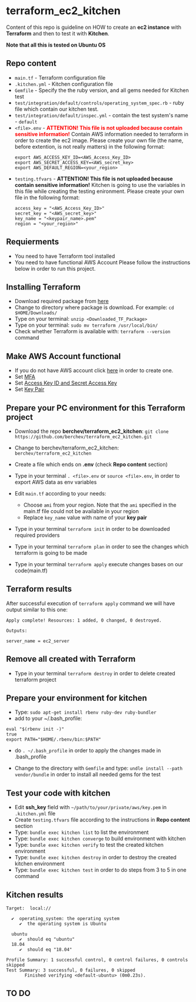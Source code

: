 # terraform_ec2_kitchen
Content of this repo is guideline on HOW to create an **ec2 instance** with **Terraform** and then to test it with **Kitchen**.

**Note that all this is tested on Ubuntu OS**

## Repo content
- `main.tf` - Terraform configuration file
- `.kitchen.yml` - Kitchen configuration file
- `Gemfile` -  Specify the the ruby version, and all gems needed for Kitchen test
- `test/integration/default/controls/operating_system_spec.rb` - ruby file which contain our kitchen test.
- `test/integration/default/inspec.yml` - contain the test system's name - `default`
- `<file>.env` - <span style="color:red">**ATTENTION! This file is not uploaded because contain sensitive information!**</span> Contain AWS information needed to terraform in order to create the ec2 image. Please create your own file (the name, before extention, is not really matters) in the following format:
  ```
  export AWS_ACCESS_KEY_ID=<AWS_Access_Key_ID>
  export AWS_SECRET_ACCESS_KEY=<AWS_secret_key>
  export AWS_DEFAULT_REGION=<your_region>
  ```
- `testing.tfvars` - **ATTENTION! This file is not uploaded because contain sensitive information!** Kitchen is going to use the variables in this file while creating the testing enironment. Please create your own file in the following format:
  ```
  access_key = "<AWS_Access_Key_ID>"
  secret_key = "<AWS_secret_key>"
  key_name = "<keypair_name>.pem"
  region = "<your_region>"
  ```
## Requierments
- You need to have Terraform tool installed
- You need to have functional AWS Account
Please follow the instructions below in order to run this project.

## Installing **Terraform**
- Download required package from [here](https://www.terraform.io/downloads.html)
- Change to directory where package is download. For example: `cd $HOME/Downloads/` 
- Type on your terminal: `unzip <Downloaded_TF_Package>`
- Type on your terminal: `sudo mv terraform /usr/local/bin/`
- Check whether Terraform is available with:  `terraform --version` command

## Make **AWS Account** functional
- If you do not have AWS account click [here](https://aws.amazon.com/premiumsupport/knowledge-center/create-and-activate-aws-account/) in order to create one.
- Set [MFA](https://docs.aws.amazon.com/general/latest/gr/aws-sec-cred-types.html#multi-factor-authentication)
- Set [Access Key ID and Secret Access Key ](https://docs.aws.amazon.com/general/latest/gr/aws-sec-cred-types.html#access-keys-and-secret-access-keys)
- Set [Key Pair](https://docs.aws.amazon.com/general/latest/gr/aws-sec-cred-types.html#key-pairs)

## Prepare your PC environment for this **Terraform project**
- Download the repo **berchev/terraform_ec2_kitchen**: `git clone https://github.com/berchev/terraform_ec2_kitchen.git`
- Change to berchev/terraform_ec2_kitchen: `berchev/terraform_ec2_kitchen`
- Create a file which ends on **.env** (check **Repo content** section)
- Type in your terminal `. <file>.env` or `source <file>.env`, in order to export AWS data as env variables   
- Edit `main.tf` according to your needs:
  - Choose `ami` from your region. Note that the `ami` specified in the main.tf file could not be available in your region
  - Replace `key_name` value with name of your **key pair**

- Type in your terminal `terraform init` in order to be downloaded required providers
- Type in your terminal `terraform plan` in order to see the changes which terraform is going to be made
- Type in your terminal `terraform apply` execute changes bases on our code(main.tf)

## Terraform results
After successful execution of `terraform apply` command we will have output similar to this one:
```
Apply complete! Resources: 1 added, 0 changed, 0 destroyed.

Outputs:

server_name = ec2_server
```

## Remove all created with Terraform
- Type in your terminal `terraform destroy` in order to delete created terraform project

## Prepare your environment for **kitchen**
- Type: `sudo apt-get install rbenv ruby-dev ruby-bundler`
- add to your ~/.bash_profile: 
```
eval "$(rbenv init -)"
true
export PATH="$HOME/.rbenv/bin:$PATH"
```
- do `. ~/.bash_profile` in order to apply the changes made in .bash_profile 

- Change to the directory with `Gemfile` and type: `undle install --path vendor/bundle` in order to install all needed gems for the test

## Test your code with **kitchen**
- Edit **ssh_key** field with `~/path/to/your/private/aws/key.pem` in `.kitchen.yml` file
- Create `testing.tfvars` file according to the instructions in **Repo content** section
- Type: `bundle exec kitchen list` to list the environment
- Type: `bundle exec kitchen converge` to build environment with kitchen
- Type: `bundle exec kitchen verify` to test the created kitchen environment
- Type: `bundle exec kitchen destroy` in order to destroy the created kitchen environment
- Type: `bundle exec kitchen test` in order to do steps from 3 to 5 in one command

## Kitchen results
```
Target:  local://

  ✔  operating_system: the operating system
     ✔  the operating system is Ubuntu

  ubuntu
     ✔  should eq "ubuntu"
  18.04
     ✔  should eq "18.04"

Profile Summary: 1 successful control, 0 control failures, 0 controls skipped
Test Summary: 3 successful, 0 failures, 0 skipped
       Finished verifying <default-ubuntu> (0m0.23s).

```

## TO DO
